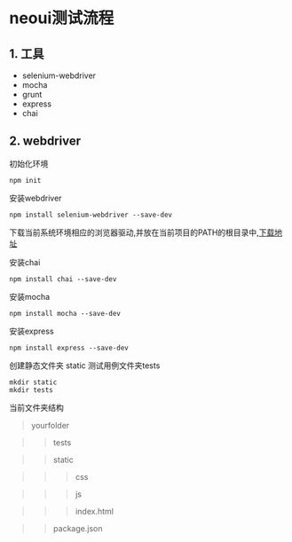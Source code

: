 # neoui测试流程
## 1. 工具
* selenium-webdriver
* mocha
* grunt
* express
* chai
## 2. webdriver
初始化环境

    npm init
安装webdriver

    npm install selenium-webdriver --save-dev
下载当前系统环境相应的浏览器驱动,并放在当前项目的PATH的根目录中,[下载地址](http://seleniumhq.github.io/selenium/docs/api/javascript/)

安装chai

    npm install chai --save-dev
安装mocha

    npm install mocha --save-dev
安装express

    npm install express --save-dev

创建静态文件夹 static 测试用例文件夹tests

    mkdir static
    mkdir tests

当前文件夹结构
>yourfolder

>>tests

>>static

>>>css

>>>js

>>>index.html

>>package.json

